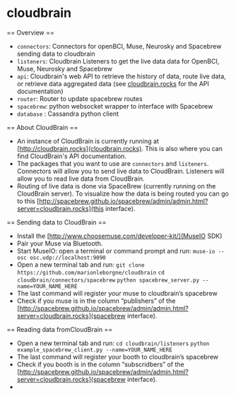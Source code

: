 cloudbrain
==========

== Overview ==
- `connectors`: Connectors for openBCI, Muse, Neurosky and Spacebrew sending data to cloudbrain
- `listeners`: Cloudbrain Listeners to get the live data data for OpenBCI, Muse, Neurosky and Spacebrew
- `api`: Cloudbrain's web API to retrieve the history of data, route live data, or retrieve data aggregated data (see [cloudbrain.rocks](http://cloudbrain.rocks) for the API documentation)
- `router`: Router to update spacebrew routes
- `spacebrew`: python websocket wrapper to interface with Spacebrew
- `database` : Cassandra python client

== About CloudBrain ==
- An instance of CloudBrain is currently running at [http://cloudbrain.rocks](cloudbrain.rocks). This is also where you can find CloudBrain's API documentation.
- The packages that you want to use are `connectors` and `listeners`. Connectors will allow you to send live data to CloudBrain. Listeners will allow you to read live data from CloudBrain. 
- Routing of live data is done via SpaceBrew (currently running on the CloudBrain server). To visualize how the data is being routed you can go to this [http://spacebrew.github.io/spacebrew/admin/admin.html?server=cloudbrain.rocks](this interface).

== Sending data to CloudBrain ==
- Install the [http://www.choosemuse.com/developer-kit/](MuseIO SDK)
- Pair your Muse via Bluetooth.
- Start MuseIO: open a terminal or command prompt and run: `muse-io --osc osc.udp://localhost:9090`
- Open a new terminal tab and run: 
`git clone https://github.com/marionleborgne/cloudbrain`
`cd cloudbrain/connectors/spacebrew`
`python spacebrew_server.py --name=YOUR_NAME_HERE`
- The last command will register your muse to cloudbrain’s spacebrew
- Check if you muse is in the column “publishers” of the [http://spacebrew.github.io/spacebrew/admin/admin.html?server=cloudbrain.rocks](spacebrew interface).


== Reading data fromCloudBrain ==
- Open a new terminal tab and run:
`cd cloudbrain/listeners`
`python example_spacebrew_client.py --name=YOUR_NAME_HERE`
- The last command will register your booth to cloudbrain’s spacebrew
- Check if you booth is in the column “subscridbers” of the [http://spacebrew.github.io/spacebrew/admin/admin.html?server=cloudbrain.rocks](spacebrew interface).
- 
